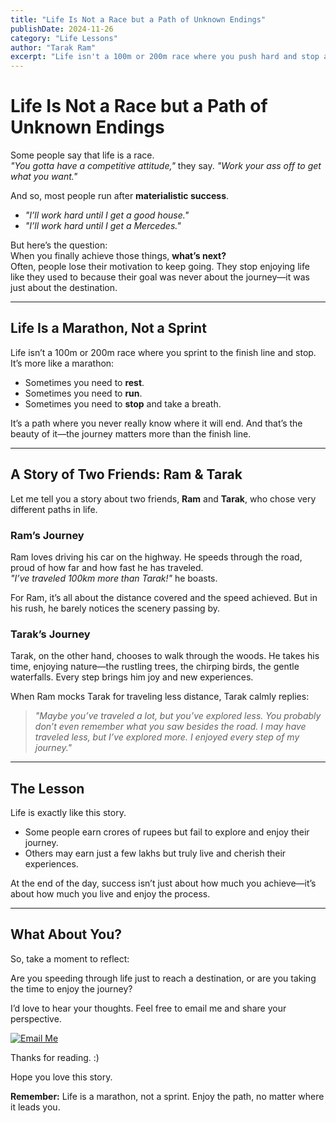 ```yaml
---
title: "Life Is Not a Race but a Path of Unknown Endings"
publishDate: 2024-11-26
category: "Life Lessons" 
author: "Tarak Ram"
excerpt: "Life isn't a 100m or 200m race where you push hard and stop at the finish line. It's a marathon where the journey matters more than the destination."
---
```


# Life Is Not a Race but a Path of Unknown Endings

Some people say that life is a race.  
*"You gotta have a competitive attitude,"* they say. *"Work your ass off to get what you want."*  

And so, most people run after **materialistic success**.  
- *"I’ll work hard until I get a good house."*  
- *"I’ll work hard until I get a Mercedes."*  

But here’s the question:  
When you finally achieve those things, **what’s next?**  
Often, people lose their motivation to keep going. They stop enjoying life like they used to because their goal was never about the journey—it was just about the destination.

---

## Life Is a Marathon, Not a Sprint

Life isn’t a 100m or 200m race where you sprint to the finish line and stop. It’s more like a marathon:  
- Sometimes you need to **rest**.  
- Sometimes you need to **run**.  
- Sometimes you need to **stop** and take a breath.  

It’s a path where you never really know where it will end. And that’s the beauty of it—the journey matters more than the finish line.

---

## A Story of Two Friends: Ram & Tarak

Let me tell you a story about two friends, **Ram** and **Tarak**, who chose very different paths in life.  

### Ram’s Journey
Ram loves driving his car on the highway. He speeds through the road, proud of how far and how fast he has traveled.  
*"I’ve traveled 100km more than Tarak!"* he boasts.  

For Ram, it’s all about the distance covered and the speed achieved. But in his rush, he barely notices the scenery passing by.  

### Tarak’s Journey
Tarak, on the other hand, chooses to walk through the woods. He takes his time, enjoying nature—the rustling trees, the chirping birds, the gentle waterfalls. Every step brings him joy and new experiences.  

When Ram mocks Tarak for traveling less distance, Tarak calmly replies:  
> *"Maybe you’ve traveled a lot, but you’ve explored less. You probably don’t even remember what you saw besides the road. I may have traveled less, but I’ve explored more. I enjoyed every step of my journey."*

---

## The Lesson

Life is exactly like this story.  
- Some people earn crores of rupees but fail to explore and enjoy their journey.  
- Others may earn just a few lakhs but truly live and cherish their experiences.  

At the end of the day, success isn’t just about how much you achieve—it’s about how much you live and enjoy the process.  

---

## What About You?

So, take a moment to reflect:  

Are you speeding through life just to reach a destination, or are you taking the time to enjoy the journey?  

I’d love to hear your thoughts. Feel free to email me and share your perspective.  

[![Email Me](https://img.shields.io/badge/Email%20Me-jtarakram6699%40gmail.com-blue?style=for-the-badge)](mailto:jtarakram6699@gmail.com)

Thanks for reading. :)  

Hope you love this story.

**Remember:** Life is a marathon, not a sprint. Enjoy the path, no matter where it leads you.  